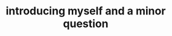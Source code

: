 ---
title: 'introducing myself and a minor question'
redirect_to:
  - 'https://discuss.pencil2d.org/t/introducing-myself-and-a-minor-question/994'
---